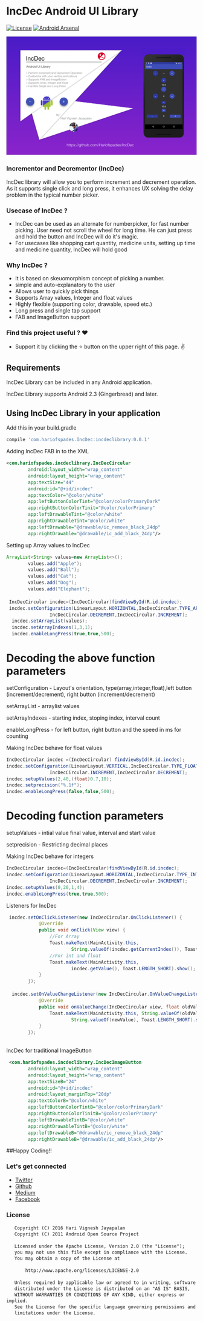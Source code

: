 # IncDec Android UI Library

[![License](https://img.shields.io/badge/license-Apache%202.0-blue.svg)](https://github.com/Hariofspades/IncDec/blob/master/LICENSE)
[![Android Arsenal](https://img.shields.io/badge/Android%20Arsenal-IncDec-blue.svg?style=flat)](https://android-arsenal.com/details/1/4784)

<img src=https://raw.githubusercontent.com/Hariofspades/IncDec/master/assets/wallpaper.png >

### Incrementor and Decrementor (IncDec)

IncDec library will allow you to perform increment and decrement operation. As it supports single click and long press, it enhances UX solving the delay problem in the typical number picker.


### Usecase of IncDec ?
* IncDec can be used as an alternate for numberpicker, for fast number picking. User need not scroll the wheel for long time. He can just press and hold the button and IncDec will do it's magic.
* For usecases like shopping cart quantity, medicine units, setting up time and medicine quantity, IncDec will hold good

### Why IncDec ?
* It is based on skeuomorphism concept of picking a number.
* simple and auto-explanatory to the user
* Allows user to quickly pick things
* Supports Array values, Integer and float values
* Highly flexible (supporting color, drawable, speed etc.)
* Long press and single tap support
* FAB and ImageButton support

### Find this project useful ? :heart:
* Support it by clicking the :star: button on the upper right of this page. :v:

## Requirements

IncDec Library can be included in any Android application. 

IncDec Library supports Android 2.3 (Gingerbread) and later. 

## Using IncDec Library in your application

Add this in your build.gradle
```groovy
compile 'com.hariofspades.IncDec:incdeclibrary:0.0.1'
```
Adding IncDec FAB in to the XML
```xml
<com.hariofspades.incdeclibrary.IncDecCircular
        android:layout_width="wrap_content"
        android:layout_height="wrap_content"
        app:textSize="44"
        android:id="@+id/incdec"
        app:textColor="@color/white"
        app:leftButtonColorTint="@color/colorPrimaryDark"
        app:rightButtonColorTinit="@color/colorPrimary"
        app:leftDrawableTint="@color/white"
        app:rightDrawableTint="@color/white"
        app:leftDrawable="@drawable/ic_remove_black_24dp"
        app:rightDrawable="@drawable/ic_add_black_24dp"/>
```
Setting up Array values to IncDec
```java
ArrayList<String> values=new ArrayList<>();
        values.add("Apple");
        values.add("Ball");
        values.add("Cat");
        values.add("Dog");
        values.add("Elephant");
        
 IncDecCircular incdec=(IncDecCircular)findViewById(R.id.incdec);
 incdec.setConfiguration(LinearLayout.HORIZONTAL,IncDecCircular.TYPE_ARRAY,
                IncDecCircular.DECREMENT,IncDecCircular.INCREMENT);
  incdec.setArrayList(values);
  incdec.setArrayIndexes(1,3,1);
  incdec.enableLongPress(true,true,500);
```
# Decoding the above function parameters

setConfiguration - Layout's orientation, type(array,integer,float),left button (increment/decrement), right button (increment/decrement)

setArrayList - arraylist values

setArrayIndexes - starting index, stoping index, interval count

enableLongPress - for left button, right button and the speed in ms for counting

Making IncDec behave for float values
```java
IncDecCircular incdec =(IncDecCircular) findViewById(R.id.incdec);
incdec.setConfiguration(LinearLayout.VERTICAL,IncDecCircular.TYPE_FLOAT,
                IncDecCircular.INCREMENT,IncDecCircular.DECREMENT);
incdec.setupValues(2,40,(float)0.7,10);
incdec.setprecision("%.1f");
incdec.enableLongPress(false,false,500);
```
# Decoding function parameters 

setupValues - intial value final value, interval and start value

setprecision - Restricting decimal places

Making IncDec behave for integers
```java
IncDecCircular incdec=(IncDecCircular)findViewById(R.id.incdec);
incdec.setConfiguration(LinearLayout.HORIZONTAL,IncDecCircular.TYPE_INTEGER,
                IncDecCircular.DECREMENT,IncDecCircular.INCREMENT);
incdec.setupValues(0,20,1,4);
incdec.enableLongPress(true,true,500);
```

Listeners for IncDec
```java
 incdec.setOnClickListener(new IncDecCircular.OnClickListener() {
            @Override
            public void onClick(View view) {
                //For Array
                Toast.makeText(MainActivity.this,
                        String.valueOf(incdec.getCurrentIndex()), Toast.LENGTH_SHORT).show();
                //For int and float
                Toast.makeText(MainActivity.this,
                        incdec.getValue(), Toast.LENGTH_SHORT).show();
            }
        });
        
  incdec.setOnValueChangeListener(new IncDecCircular.OnValueChangeListener() {
            @Override
            public void onValueChange(IncDecCircular view, float oldValue, float newValue) {
                Toast.makeText(MainActivity.this, String.valueOf(oldValue)+"/"+
                        String.valueOf(newValue), Toast.LENGTH_SHORT).show();
            }
        });
    
```

IncDec for traditional ImageButton
```xml
 <com.hariofspades.incdeclibrary.IncDecImageButton
        android:layout_width="wrap_content"
        android:layout_height="wrap_content"
        app:textSizeB="24"
        android:id="@+id/incdec"
        android:layout_marginTop="20dp"
        app:textColorB="@color/white"
        app:leftButtonColorTintB="@color/colorPrimaryDark"
        app:rightButtonColorTinitB="@color/colorPrimary"
        app:leftDrawableTintB="@color/white"
        app:rightDrawableTintB="@color/white"
        app:leftDrawableB="@drawable/ic_remove_black_24dp"
        app:rightDrawableB="@drawable/ic_add_black_24dp"/>
```

##Happy Coding!!

### Let's get connected
- [Twitter](https://twitter.com/HariOfSpades)
- [Github](https://github.com/Hariofspades)
- [Medium](http://medium.com/@harivigneshjayapalan)
- [Facebook](http://facebook.com/Hari.Vignesh.J)

### License
```
   Copyright (C) 2016 Hari Vignesh Jayapalan
   Copyright (C) 2011 Android Open Source Project

   Licensed under the Apache License, Version 2.0 (the "License");
   you may not use this file except in compliance with the License.
   You may obtain a copy of the License at

       http://www.apache.org/licenses/LICENSE-2.0

   Unless required by applicable law or agreed to in writing, software
   distributed under the License is distributed on an "AS IS" BASIS,
   WITHOUT WARRANTIES OR CONDITIONS OF ANY KIND, either express or implied.
   See the License for the specific language governing permissions and
   limitations under the License.
```
